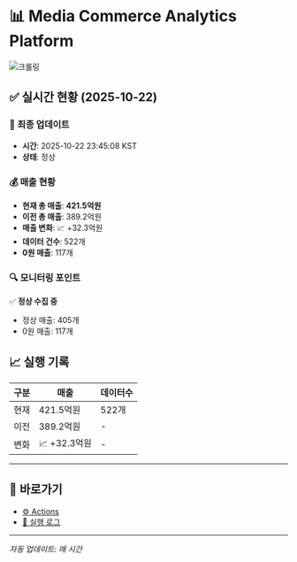 # 📊 Media Commerce Analytics Platform

![크롤링](https://img.shields.io/badge/크롤링-정상-green)

## ✅ 실시간 현황 (2025-10-22)

### 📍 최종 업데이트
- **시간**: 2025-10-22 23:45:08 KST
- **상태**: 정상

### 💰 매출 현황
- **현재 총 매출**: **421.5억원**
- **이전 총 매출**: 389.2억원
- **매출 변화**: 📈 +32.3억원
- **데이터 건수**: 522개
- **0원 매출**: 117개

### 🔍 모니터링 포인트

✅ **정상 수집 중**
- 정상 매출: 405개
- 0원 매출: 117개


## 📈 실행 기록

| 구분 | 매출 | 데이터수 |
|------|------|----------|
| 현재 | 421.5억원 | 522개 |
| 이전 | 389.2억원 | - |
| 변화 | 📈 +32.3억원 | - |

---

## 🔗 바로가기

- [⚙️ Actions](../../actions)
- [📝 실행 로그](../../actions/workflows/daily_scraping.yml)

---

*자동 업데이트: 매 시간*
